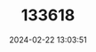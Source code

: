 ---
title: "133618"
category: "Madracis auretenra"
draft: false
date: 2024-02-22 13:03:51
languages:
  English: ["Yellow Pencil Coral"]
---